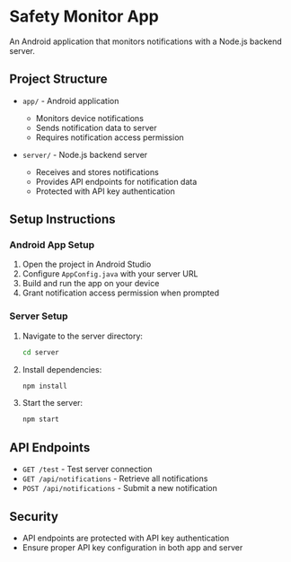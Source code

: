 # Safety Monitor App

An Android application that monitors notifications with a Node.js backend server.

## Project Structure

- `app/` - Android application
  - Monitors device notifications
  - Sends notification data to server
  - Requires notification access permission

- `server/` - Node.js backend server
  - Receives and stores notifications
  - Provides API endpoints for notification data
  - Protected with API key authentication

## Setup Instructions

### Android App Setup
1. Open the project in Android Studio
2. Configure `AppConfig.java` with your server URL
3. Build and run the app on your device
4. Grant notification access permission when prompted

### Server Setup
1. Navigate to the server directory:
   ```bash
   cd server
   ```
2. Install dependencies:
   ```bash
   npm install
   ```
3. Start the server:
   ```bash
   npm start
   ```

## API Endpoints

- `GET /test` - Test server connection
- `GET /api/notifications` - Retrieve all notifications
- `POST /api/notifications` - Submit a new notification

## Security
- API endpoints are protected with API key authentication
- Ensure proper API key configuration in both app and server 